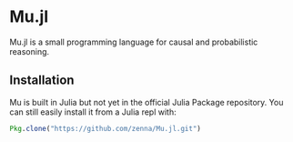 # Mu.jl

Mu.jl is a small programming language for causal and probabilistic reasoning.

## Installation

Mu is built in Julia but not yet in the official Julia Package repository.  You can still easily install it from a Julia repl with:

```julia
Pkg.clone("https://github.com/zenna/Mu.jl.git")
```


```@contents
```

```@index
```
